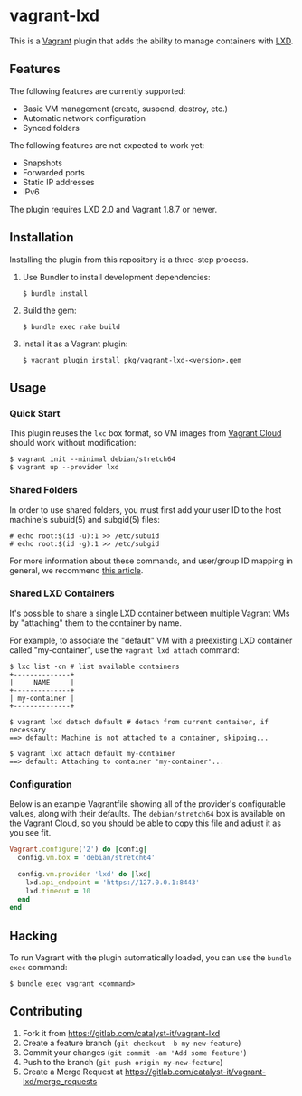 # vagrant-lxd

This is a [Vagrant][] plugin that adds the ability to manage containers
with [LXD][].

[Vagrant]: https://www.vagrantup.com/
[LXD]: https://linuxcontainers.org/lxd/

## Features

The following features are currently supported:

 - Basic VM management (create, suspend, destroy, etc.)
 - Automatic network configuration
 - Synced folders

The following features are not expected to work yet:

 - Snapshots
 - Forwarded ports
 - Static IP addresses
 - IPv6

The plugin requires LXD 2.0 and Vagrant 1.8.7 or newer.

## Installation

Installing the plugin from this repository is a three-step process.

 1. Use Bundler to install development dependencies:
    
        $ bundle install
    
 2. Build the gem:
    
        $ bundle exec rake build
    
 3. Install it as a Vagrant plugin:
    
        $ vagrant plugin install pkg/vagrant-lxd-<version>.gem

## Usage

### Quick Start

This plugin reuses the `lxc` box format, so VM images from [Vagrant
Cloud][cloud] should work without modification:

    $ vagrant init --minimal debian/stretch64
    $ vagrant up --provider lxd

[cloud]: https://app.vagrantup.com/boxes/search?provider=lxc

### Shared Folders

In order to use shared folders, you must first add your user ID to the
host machine's subuid(5) and subgid(5) files:

    # echo root:$(id -u):1 >> /etc/subuid
    # echo root:$(id -g):1 >> /etc/subgid

For more information about these commands, and user/group ID mapping in
general, we recommend [this article][1].

[1]: https://insights.ubuntu.com/2017/06/15/custom-user-mappings-in-lxd-containers/

### Shared LXD Containers

It's possible to share a single LXD container between multiple Vagrant
VMs by "attaching" them to the container by name.

For example, to associate the "default" VM with a preexisting LXD
container called "my-container", use the `vagrant lxd attach` command:

    
    $ lxc list -cn # list available containers
    +--------------+
    |     NAME     |
    +--------------+
    | my-container |
    +--------------+
    
    $ vagrant lxd detach default # detach from current container, if necessary
    ==> default: Machine is not attached to a container, skipping...
    
    $ vagrant lxd attach default my-container
    ==> default: Attaching to container 'my-container'...

### Configuration

Below is an example Vagrantfile showing all of the provider's
configurable values, along with their defaults. The `debian/stretch64`
box is available on the Vagrant Cloud, so you should be able to copy
this file and adjust it as you see fit.

``` ruby
Vagrant.configure('2') do |config|
  config.vm.box = 'debian/stretch64'

  config.vm.provider 'lxd' do |lxd|
    lxd.api_endpoint = 'https://127.0.0.1:8443'
    lxd.timeout = 10
  end
end
```

## Hacking

To run Vagrant with the plugin automatically loaded, you can use the
`bundle exec` command:

    $ bundle exec vagrant <command>

## Contributing

 1. Fork it from <https://gitlab.com/catalyst-it/vagrant-lxd>
 2. Create a feature branch (`git checkout -b my-new-feature`)
 3. Commit your changes (`git commit -am 'Add some feature'`)
 4. Push to the branch (`git push origin my-new-feature`)
 5. Create a Merge Request at <https://gitlab.com/catalyst-it/vagrant-lxd/merge_requests>
